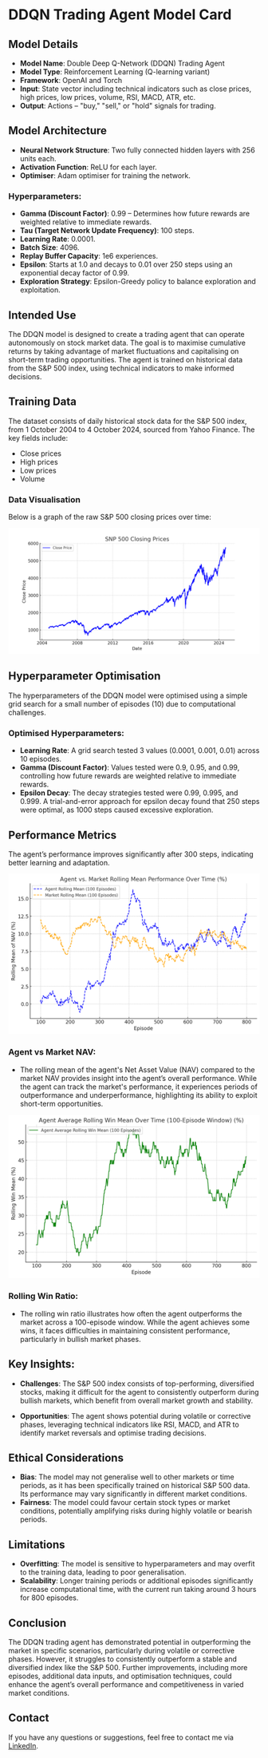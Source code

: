 
# DDQN Trading Agent Model Card

## Model Details

- **Model Name**: Double Deep Q-Network (DDQN) Trading Agent
- **Model Type**: Reinforcement Learning (Q-learning variant)
- **Framework**: OpenAI and Torch
- **Input**: State vector including technical indicators such as close prices, high prices, low prices, volume, RSI, MACD, ATR, etc.
- **Output**: Actions – "buy," "sell," or "hold" signals for trading.

## Model Architecture

- **Neural Network Structure**: Two fully connected hidden layers with 256 units each.
- **Activation Function**: ReLU for each layer.
- **Optimiser**: Adam optimiser for training the network.

### Hyperparameters:
- **Gamma (Discount Factor)**: 0.99 – Determines how future rewards are weighted relative to immediate rewards.
- **Tau (Target Network Update Frequency)**: 100 steps.
- **Learning Rate**: 0.0001.
- **Batch Size**: 4096.
- **Replay Buffer Capacity**: 1e6 experiences.
- **Epsilon**: Starts at 1.0 and decays to 0.01 over 250 steps using an exponential decay factor of 0.99.
- **Exploration Strategy**: Epsilon-Greedy policy to balance exploration and exploitation.

## Intended Use

The DDQN model is designed to create a trading agent that can operate autonomously on stock market data. The goal is to maximise cumulative returns by taking advantage of market fluctuations and capitalising on short-term trading opportunities. The agent is trained on historical data from the S&P 500 index, using technical indicators to make informed decisions.

## Training Data

The dataset consists of daily historical stock data for the S&P 500 index, from 1 October 2004 to 4 October 2024, sourced from Yahoo Finance. The key fields include:
- Close prices
- High prices
- Low prices
- Volume

### Data Visualisation
Below is a graph of the raw S&P 500 closing prices over time:

![Formatted Raw Data Graph](https://github.com/AglaiaVas/Building-a-Trading-Agent-with-Reinforcement-Learning/blob/e535cc0ee79dcd1a21a9fd1c981ef26c60b68def/formatted_raw_data_graph.png)

## Hyperparameter Optimisation

The hyperparameters of the DDQN model were optimised using a simple grid search for a small number of episodes (10) due to computational challenges.

### Optimised Hyperparameters:
- **Learning Rate**: A grid search tested 3 values (0.0001, 0.001, 0.01) across 10 episodes.
- **Gamma (Discount Factor)**: Values tested were 0.9, 0.95, and 0.99, controlling how future rewards are weighted relative to immediate rewards.
- **Epsilon Decay**: The decay strategies tested were 0.99, 0.995, and 0.999. A trial-and-error approach for epsilon decay found that 250 steps were optimal, as 1000 steps caused excessive exploration.

## Performance Metrics

The agent’s performance improves significantly after 300 steps, indicating better learning and adaptation.

![Agent vs Market Performance](https://github.com/AglaiaVas/Building-a-Trading-Agent-with-Reinforcement-Learning/blob/ec09fd30b190b80ab91e623467bb9b966635791c/agent_vs_market_rolling_means_final.png)

### Agent vs Market NAV:
- The rolling mean of the agent's Net Asset Value (NAV) compared to the market NAV provides insight into the agent’s overall performance. While the agent can track the market's performance, it experiences periods of outperformance and underperformance, highlighting its ability to exploit short-term opportunities.

![Agent Average Rolling Win Mean](https://github.com/AglaiaVas/Building-a-Trading-Agent-with-Reinforcement-Learning/blob/e535cc0ee79dcd1a21a9fd1c981ef26c60b68def/agent_average_rolling_win_mean.png)

### Rolling Win Ratio:
- The rolling win ratio illustrates how often the agent outperforms the market across a 100-episode window. While the agent achieves some wins, it faces difficulties in maintaining consistent performance, particularly in bullish market phases.

## Key Insights:

- **Challenges**: The S&P 500 index consists of top-performing, diversified stocks, making it difficult for the agent to consistently outperform during bullish markets, which benefit from overall market growth and stability.
  
- **Opportunities**: The agent shows potential during volatile or corrective phases, leveraging technical indicators like RSI, MACD, and ATR to identify market reversals and optimise trading decisions.

## Ethical Considerations

- **Bias**: The model may not generalise well to other markets or time periods, as it has been specifically trained on historical S&P 500 data. Its performance may vary significantly in different market conditions.
- **Fairness**: The model could favour certain stock types or market conditions, potentially amplifying risks during highly volatile or bearish periods.

## Limitations

- **Overfitting**: The model is sensitive to hyperparameters and may overfit to the training data, leading to poor generalisation.
- **Scalability**: Longer training periods or additional episodes significantly increase computational time, with the current run taking around 3 hours for 800 episodes.

## Conclusion

The DDQN trading agent has demonstrated potential in outperforming the market in specific scenarios, particularly during volatile or corrective phases. However, it struggles to consistently outperform a stable and diversified index like the S&P 500. Further improvements, including more episodes, additional data inputs, and optimisation techniques, could enhance the agent’s overall performance and competitiveness in varied market conditions.

## Contact

If you have any questions or suggestions, feel free to contact me via [LinkedIn](https://www.linkedin.com/in/aglaia-vasileiou-3888626/).
